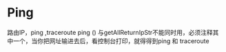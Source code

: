 Ping
====

路由IP，ping ,traceroute
ping () 与getAllReturnIpStr不能同时用，必须注释其中一个，当你把网址输进去后，看控制台打印，就得得到ping 和 traceroute
